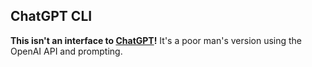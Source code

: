 ## ChatGPT CLI

**This isn't an interface to [ChatGPT](https://chat.openai.com/chat)!** It's a poor man's version using the OpenAI API and prompting.
